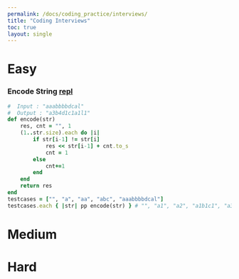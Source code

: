 ```yaml
---
permalink: /docs/coding_practice/interviews/
title: "Coding Interviews"
toc: true
layout: single
---
```


# Easy

### Encode String [repl](https://repl.it/@tk0221/encode)
```ruby
#  Input : "aaabbbbdcal"  
#  Output : "a3b4d1c1a1l1"
def encode(str)
    res, cnt = "", 1
    (1..str.size).each do |i|
        if str[i-1] != str[i]
            res << str[i-1] + cnt.to_s
            cnt = 1
        else
            cnt+=1
        end
    end
    return res
end
testcases = ["", "a", "aa", "abc", "aaabbbbdcal"]
testcases.each { |str| pp encode(str) } # "", "a1", "a2", "a1b1c1", "a3b4d1c1a1l1"
```

# Medium

# Hard
